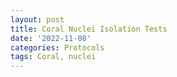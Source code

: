 ```yaml
---
layout: post
title: Coral Nuclei Isolation Tests
date: '2022-11-08'
categories: Protocols
tags: Coral, nuclei
---
```

